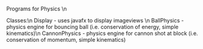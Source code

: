 Programs for Physics \n

Classes:\n
Display - uses javafx to display imageviews \n
BallPhysics - physics engine for bouncing ball (i.e. conservation of energy, simple kinematics)\n
CannonPhysics - physics engine for cannon shot at block (i.e. conservation of momentum, simple kinematics)